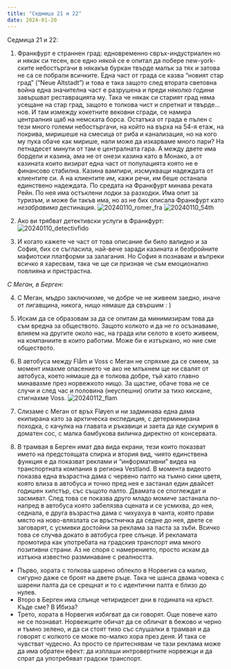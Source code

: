 ```yaml
---
title: "Седмица 21 и 22"
date: 2024-01-20
---
```

Седмица 21 и 22: 

1. Франкфурт е страннен град: едновременно свръх-индустриален но и някак си тесен, все едно някой се е опитал да побере new-york-ските небостъргачи в някакъв буркан твърде малък за тях и затова не са се побрали всичките. Една част от града се казва “новият стар град” (“Neue Altstadt”) и това е така защото след втората световна война една значителна част е разрушена и преди няколко години завършват реставрацията му. 
Така че някак си старият град няма усещане на стар град, защото е толкова чист и спретнат и твърде…нов. И там измежду кокетните вековни сгради, се намира централния щаб на немската борса. 
Остатъка от града е пълен с тези много големи небостъргачи, на който на върха на 54-я етаж, на покрива, миришеше на смесица от риба и канализация, но на кого му пука обаче как мирише, нали може да изкарваме много пари?
На петнадесет минути от там е централната гара. А между двете има бордели и казина, ама не от онези казина като в Монако, а от казината които визират една част от популацията която не е финансово стабилна. Казина вампири, изсмукващи надеждата от клиентите си. А на клиентите им, кажи речи, им беше останала единствено надеждата. 
По средата на Франкфурт минава реката Рейн. По нея има остъклени лодки за разходки. Има опит за туризъм, и може би такъв има, но аз не бих описала Франкфурт като *незабравима* дестинация.
![20240110_romer_fra](https://github.com/wiseblondie/brum-thoughts-chain/assets/133108671/5c97712f-ba3b-4aff-9624-6cdfe7791032)
![20240110_54th](https://github.com/wiseblondie/brum-thoughts-chain/assets/133108671/f0ad3300-0f0c-493c-9626-2714c91e3a26)

2. Ако ви трябват детективски услуги в Франкфурт:
![20240110_detectivfido](https://github.com/wiseblondie/brum-thoughts-chain/assets/133108671/bd25633b-3485-4df4-ab1a-eba96a8dc49d)

3. И когато кажете че част от това описание би било валидно и за София, бих се съгласила, най-вече заради казината и безбройните мафиотски платформи за залагания. 
Но София я познавам и въпреки всичко я харесвам, така че ще си призная че съм емоционално повлияна и пристрастна. 

*С Меган, в Берген:*

4. С Меган, мъдро заключихме, че добре че не живеем заедно, иначе от лигавщина, никога, нищо нямаше да свършим : ) 

5. Искам да се образовам за да се опитам да минимизирам това да съм вредна за обществото. 
Защото колкото и да не го осъзнаваме, влияем на другите около нас, на града или селото в което живеем, на компаниите в които работим. 
Може би е изтъркано, но ние сме обществото. 

6. В автобуса между Flåm и Voss с Меган не спряхме да се смеем, за момент имахме опасението че ако не млъкнем ще ни свалят от автобуса, което нямаше да е толкова добре, тъй като главно минавахме през норвежкото нищо. За щастие, обаче това не се случи и след час и половина (неуспешни) опити за тихо кискане, стигнахме Voss. 
![20240112_flam](https://github.com/wiseblondie/brum-thoughts-chain/assets/133108671/8c327f6d-e297-459b-8d6a-530cad784c4e)

7. Слизаме с Меган от връх Fløyen и ни задминава една дама екипирана като за арктическа експедиция, с детерминирана походка, с качулка на главата и ръкавици и заета да яде скумрия в доматен сос, с малка бамбукова виличка директно от консервата. 

8. В трамвая в Берген имат два вида екрани, тези които показват името на предстоящата спирка и втория вид, чиято единствена функция е да показват реклами и “информативни” видеа на транспортната компания в региона Vestland. 
В момента видеото показва една възрастна дама с червено палто на тъмно сини цветя, която влиза в автобуса и точно пред нея е застанал един двайсет годишен хипстър, със същото палто. Двамата се споглеждат и засмиват. След това се показва друго младо момиче застанала по-напред в автобуса която забелязва сцената и се усмихва, до нея, седнала, е друга възрастна дама с чихуахуа в чанта, която прави място на ново-влязлата си връстничка да седне до нея, двете се заговарят, с усмивки достойни за реклама за паста за зъби. Всичко това се случва докато в автобуса грее слънце. И рекламата промотира как употребата на градския транспорт има много позитивни страни. 
Аз не споря с намерението, просто искам да изтъкна известно разминаване с реалността. 
- Първо, хората с толкова шарено облекло в Норвегия са малко, сигурно даже се броят на двете ръце. Така че шанса двама човека с шарени палта да се срещнат и то с идентични палта е близо до нулев. 
- Второ в Берген има слънце четиридесет дни в годината на кръст. Къде сме? В Ибиза?
- Трето, хората в Норвегия избягват да си говорят. Още повече като не се познават.
Норвежците обичат да се обличат в бежово и черно и тъмно зелено, и да си стоят тихо със слушалки в трамвая и да говорят с колкото се може по-малко хора през деня. И така се чувстват чудесно.
Аз просто се притеснявам че тази реклама може да има обратен ефект: да изплаши интровертните норвежци и да спрат да употребяват градски транспорт.

